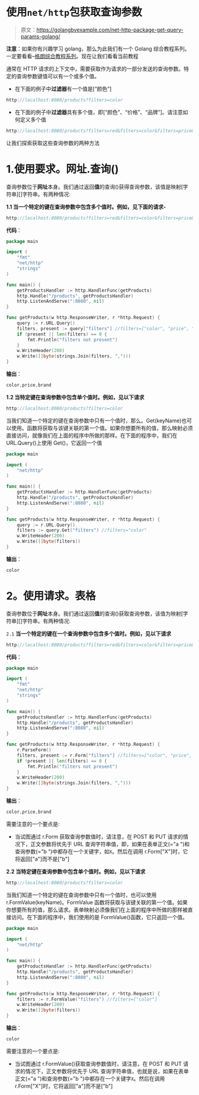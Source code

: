 # 使用`net/http`包获取查询参数

> 原文：<https://golangbyexample.com/net-http-package-get-query-params-golang/>

**注意**：如果你有兴趣学习 golang，那么为此我们有一个 Golang 综合教程系列。一定要看看–[格朗综合教程系列](https://golangbyexample.com/golang-comprehensive-tutorial/)。现在让我们看看当前教程

通常在 HTTP 请求的上下文中，需要获取作为请求的一部分发送的查询参数。特定的查询参数键值可以有一个或多个值。

*   在下面的例子中**过滤器**有一个值是[“颜色”]

```go
http://localhost:8080/products?filters=color
```

*   在下面的例子中**过滤器**具有多个值，即[“颜色”、“价格”、“品牌”]。请注意如何定义多个值

```go
http://localhost:8080/products?filters=red&filters=color&filters=price&filters=brand
```

让我们探索获取这些查询参数的两种方法

# 1.**使用要求。网址.查询()**

查询参数位于**网址**本身。我们通过返回**值**的查询()获得查询参数，该值是映射[字符串][]字符串。有两种情况:

**1.1 当一个特定的键在查询参数中包含多个值时。例如，见下面的请求-**

```go
http://localhost:8080/products?filters=red&filters=color&filters=price&filters=brand
```

**代码**：

```go
package main

import (
    "fmt"
    "net/http"
    "strings"
)

func main() {
    getProductsHandler := http.HandlerFunc(getProducts)
    http.Handle("/products", getProductsHandler)
    http.ListenAndServe(":8080", nil)
}

func getProducts(w http.ResponseWriter, r *http.Request) {
    query := r.URL.Query()
    filters, present := query["filters"] //filters=["color", "price", "brand"]
    if !present || len(filters) == 0 {
        fmt.Println("filters not present")
    }
    w.WriteHeader(200)
    w.Write([]byte(strings.Join(filters, ",")))
}
```

**输出**：

```go
color,price,brand 
```

**1.2 当特定键在查询参数中包含单个值时。例如，见以下请求**

```go
http://localhost:8080/products?filters=color
```

当我们知道一个特定的键在查询参数中只有一个值时，那么。Get(keyName)也可以使用。函数将获取与该键关联的第一个值。如果你想要所有的值，那么映射必须直接访问，就像我们在上面的程序中所做的那样。在下面的程序中，我们在 URL.Query()上使用 Get()，它返回一个值

```go
package main

import (
    "net/http"
)

func main() {
    getProductsHandler := http.HandlerFunc(getProducts)
    http.Handle("/products", getProductsHandler)
    http.ListenAndServe(":8080", nil)
}

func getProducts(w http.ResponseWriter, r *http.Request) {
    query := r.URL.Query()
    filters := query.Get("filters") //filters="color"
    w.WriteHeader(200)
    w.Write([]byte(filters))
}
```

**输出**：

```go
color
```

# **2。使用请求。表格**

查询参数位于**网址**本身。我们通过返回**值**的查询()获取查询参数，该值为映射[字符串][]字符串。有两种情况:

`2.1` **当一个特定的键在一个查询参数中包含多个值时。例如，见以下请求**

```go
http://localhost:8080/products?filters=red&filters=color&filters=price&filters=brand
```

**代码**：

```go
package main

import (
    "fmt"
    "net/http"
    "strings"
)

func main() {
    getProductsHandler := http.HandlerFunc(getProducts)
    http.Handle("/products", getProductsHandler)
    http.ListenAndServe(":8080", nil)
}

func getProducts(w http.ResponseWriter, r *http.Request) {
    r.ParseForm()
    filters, present := r.Form["filters"] //filters=["color", "price", "brand"]
    if !present || len(filters) == 0 {
        fmt.Println("filters not present")
    }
    w.WriteHeader(200)
    w.Write([]byte(strings.Join(filters, ",")))
}
```

**输出**：

```go
color,price,brand
```

需要注意的一个要点是:

*   当试图通过 r.Form 获取查询参数值时，请注意，在 POST 和 PUT 请求的情况下，正文参数将优先于 URL 查询字符串值，即，如果在表单正文(="a ")和查询参数(="b ")中都存在一个关键字，如`X`。然后在调用 r.Form["X"]时，它将返回["a"]而不是["b"]

**2.2 当特定键在查询参数中包含单个值时。例如，见以下请求**

```go
http://localhost:8080/products?filters=color
```

当我们知道一个特定的键在查询参数中只有一个值时，也可以使用 r.FormValue(keyName)。FormValue 函数将获取与该键关联的第一个值。如果你想要所有的值，那么请求。表单映射必须像我们在上面的程序中所做的那样被直接访问。在下面的程序中，我们使用的是 FormValue()函数，它只返回一个值。

```go
package main

import (
    "net/http"
)

func main() {
    getProductsHandler := http.HandlerFunc(getProducts)
    http.Handle("/products", getProductsHandler)
    http.ListenAndServe(":8080", nil)
}

func getProducts(w http.ResponseWriter, r *http.Request) {
    filters := r.FormValue("filters") //filters=["color"]
    w.WriteHeader(200)
    w.Write([]byte(filters))
}
```

**输出**：

```go
color
```

需要注意的一个要点是:

*   当试图通过 r.FormValue()获取查询参数值时，请注意，在 POST 和 PUT 请求的情况下，正文参数将优先于 URL 查询字符串值，也就是说，如果在表单正文(="a ")和查询参数(="b ")中都存在一个关键字`X`。然后在调用 r.Form["X"]时，它将返回["a"]而不是["b"]
